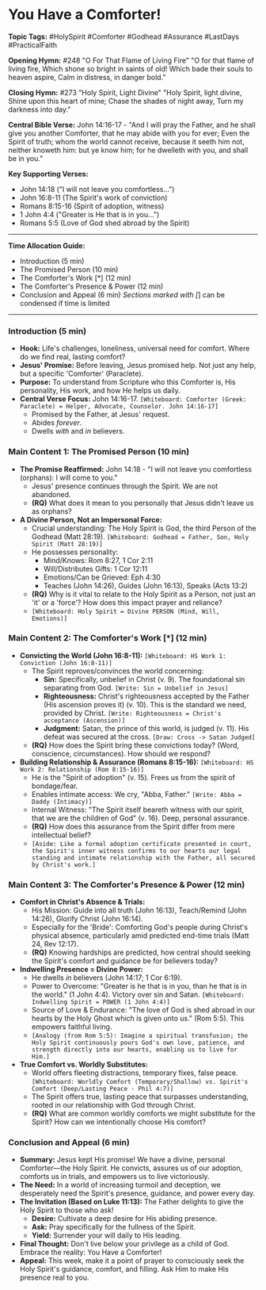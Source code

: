 # You Have a Comforter!

**Topic Tags:** #HolySpirit #Comforter #Godhead #Assurance #LastDays
#PracticalFaith

**Opening Hymn:** #248 "O For That Flame of Living Fire" "O for that flame of
living fire, Which shone so bright in saints of old! Which bade their souls to
heaven aspire, Calm in distress, in danger bold."

**Closing Hymn:** #273 "Holy Spirit, Light Divine" "Holy Spirit, light divine,
Shine upon this heart of mine; Chase the shades of night away, Turn my darkness
into day."

**Central Bible Verse:** John 14:16-17 - "And I will pray the Father, and he
shall give you another Comforter, that he may abide with you for ever; Even the
Spirit of truth; whom the world cannot receive, because it seeth him not,
neither knoweth him: but ye know him; for he dwelleth with you, and shall be in
you."

**Key Supporting Verses:**

- John 14:18 ("I will not leave you comfortless...")
- John 16:8-11 (The Spirit's work of conviction)
- Romans 8:15-16 (Spirit of adoption, witness)
- 1 John 4:4 ("Greater is He that is in you...")
- Romans 5:5 (Love of God shed abroad by the Spirit)

---

**Time Allocation Guide:**

- Introduction (5 min)
- The Promised Person (10 min)
- The Comforter's Work [*] (12 min)
- The Comforter's Presence & Power (12 min)
- Conclusion and Appeal (6 min) _Sections marked with [_] can be condensed if
  time is limited

---

### Introduction (5 min)

- **Hook:** Life's challenges, loneliness, universal need for comfort. Where do
  we find real, lasting comfort?
- **Jesus' Promise:** Before leaving, Jesus promised help. Not just any help,
  but a specific 'Comforter' (Paraclete).
- **Purpose:** To understand from Scripture who this Comforter is, His
  personality, His work, and how He helps us daily.
- **Central Verse Focus:** John 14:16-17.
  `[Whiteboard: Comforter (Greek: Paraclete) = Helper, Advocate, Counselor. John 14:16-17]`
  - Promised by the Father, at Jesus' request.
  - Abides _forever_.
  - Dwells _with_ and _in_ believers.

### Main Content 1: The Promised Person (10 min)

- **The Promise Reaffirmed:** John 14:18 - "I will not leave you comfortless
  (orphans): I will come to you."
  - Jesus' presence continues through the Spirit. We are not abandoned.
  - **(RQ)** What does it mean to you personally that Jesus didn't leave us as
    orphans?
- **A Divine Person, Not an Impersonal Force:**
  - Crucial understanding: The Holy Spirit is God, the third Person of the
    Godhead (Matt 28:19).
    `[Whiteboard: Godhead = Father, Son, Holy Spirit (Matt 28:19)]`
  - He possesses personality:
    - Mind/Knows: Rom 8:27, 1 Cor 2:11
    - Will/Distributes Gifts: 1 Cor 12:11
    - Emotions/Can be Grieved: Eph 4:30
    - Teaches (John 14:26), Guides (John 16:13), Speaks (Acts 13:2)
  - **(RQ)** Why is it vital to relate to the Holy Spirit as a Person, not just
    an 'it' or a 'force'? How does this impact prayer and reliance?
  - `[Whiteboard: Holy Spirit = Divine PERSON (Mind, Will, Emotions)]`

### Main Content 2: The Comforter's Work [*] (12 min)

- **Convicting the World (John 16:8-11):**
  `[Whiteboard: HS Work 1: Conviction (John 16:8-11)]`
  - The Spirit reproves/convinces the world concerning:
    - **Sin:** Specifically, unbelief in Christ (v. 9). The foundational sin
      separating from God. `[Write: Sin = Unbelief in Jesus]`
    - **Righteousness:** Christ's righteousness accepted by the Father (His
      ascension proves it) (v. 10). This is the standard we need, provided by
      Christ. `[Write: Righteousness = Christ's acceptance (Ascension)]`
    - **Judgment:** Satan, the prince of this world, is judged (v. 11). His
      defeat was secured at the cross. `[Draw: Cross -> Satan Judged]`
  - **(RQ)** How does the Spirit bring these convictions today? (Word,
    conscience, circumstances). How should we respond?
- **Building Relationship & Assurance (Romans 8:15-16):**
  `[Whiteboard: HS Work 2: Relationship (Rom 8:15-16)]`
  - He is the "Spirit of adoption" (v. 15). Frees us from the spirit of
    bondage/fear.
  - Enables intimate access: We cry, "Abba, Father."
    `[Write: Abba = Daddy (Intimacy)]`
  - Internal Witness: "The Spirit itself beareth witness with our spirit, that
    we are the children of God" (v. 16). Deep, personal assurance.
  - **(RQ)** How does this assurance from the Spirit differ from mere
    intellectual belief?
  - `[Aside: Like a formal adoption certificate presented in court, the Spirit's inner witness confirms to our hearts our legal standing and intimate relationship with the Father, all secured by Christ's work.]`

### Main Content 3: The Comforter's Presence & Power (12 min)

- **Comfort in Christ's Absence & Trials:**
  - His Mission: Guide into all truth (John 16:13), Teach/Remind (John 14:26),
    Glorify Christ (John 16:14).
  - Especially for the 'Bride': Comforting God's people during Christ's physical
    absence, particularly amid predicted end-time trials (Matt 24, Rev 12:17).
  - **(RQ)** Knowing hardships are predicted, how central should seeking the
    Spirit's comfort and guidance be for believers today?
- **Indwelling Presence = Divine Power:**
  - He dwells _in_ believers (John 14:17; 1 Cor 6:19).
  - Power to Overcome: "Greater is he that is in you, than he that is in the
    world." (1 John 4:4). Victory over sin and Satan.
    `[Whiteboard: Indwelling Spirit = POWER (1 John 4:4)]`
  - Source of Love & Endurance: "The love of God is shed abroad in our hearts by
    the Holy Ghost which is given unto us." (Rom 5:5). This empowers faithful
    living.
  - `[Analogy (from Rom 5:5): Imagine a spiritual transfusion; the Holy Spirit continuously pours God's own love, patience, and strength directly into our hearts, enabling us to live for Him.]`
- **True Comfort vs. Worldly Substitutes:**
  - World offers fleeting distractions, temporary fixes, false peace.
    `[Whiteboard: Worldly Comfort (Temporary/Shallow) vs. Spirit's Comfort (Deep/Lasting Peace - Phil 4:7)]`
  - The Spirit offers true, lasting peace that surpasses understanding, rooted
    in our relationship with God through Christ.
  - **(RQ)** What are common worldly comforts we might substitute for the
    Spirit? How can we intentionally choose His comfort?

### Conclusion and Appeal (6 min)

- **Summary:** Jesus kept His promise! We have a divine, personal Comforter—the
  Holy Spirit. He convicts, assures us of our adoption, comforts us in trials,
  and empowers us to live victoriously.
- **The Need:** In a world of increasing turmoil and deception, we desperately
  need the Spirit's presence, guidance, and power every day.
- **The Invitation (Based on Luke 11:13):** The Father delights to give the Holy
  Spirit to those who ask!
  - **Desire:** Cultivate a deep desire for His abiding presence.
  - **Ask:** Pray specifically for the fullness of the Spirit.
  - **Yield:** Surrender your will daily to His leading.
- **Final Thought:** Don't live below your privilege as a child of God. Embrace
  the reality: You Have a Comforter!
- **Appeal:** This week, make it a point of prayer to consciously seek the Holy
  Spirit's guidance, comfort, and filling. Ask Him to make His presence real to
  you.
